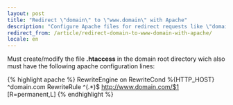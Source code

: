 ```yaml
---
layout: post
title: "Redirect \"domain\" to \"www.domain\" with Apache"
description: "Configure Apache files for redirect requests like \"domain\" to \"www.domain\""
redirect_from: /article/redirect-domain-to-www-domain-with-apache/
locale: en
---
```


Must create/modify the file <strong>.htaccess</strong> in the domain root directory wich also must have the following apache configuration lines:

{% highlight apache %}
RewriteEngine on
RewriteCond %{HTTP_HOST} ^domain\.com
RewriteRule ^(.*)$ http://www.domain.com/$1 [R=permanent,L]
{% endhighlight %}
